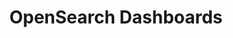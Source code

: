 ---
role: ui
title: OpenSearch Dashboards
artifact_id: opensearch-dashboards
architecture: arm64
platform: linux
type: rpm
artifact_url: https://artifacts.opensearch.org/releases/bundle/opensearch-dashboards/2.3.0/opensearch-dashboards-2.3.0-linux-arm64.rpm
version: 2.3.0
category: opensearch-dashboards
slug: opensearch-dashboards-2.3.0-linux-arm64-rpm
signature: https://artifacts.opensearch.org/releases/bundle/opensearch-dashboards/2.3.0/opensearch-dashboards-2.3.0-linux-arm64.rpm.sig
guide: https://opensearch.org/docs/latest/opensearch/install/rpm
---
